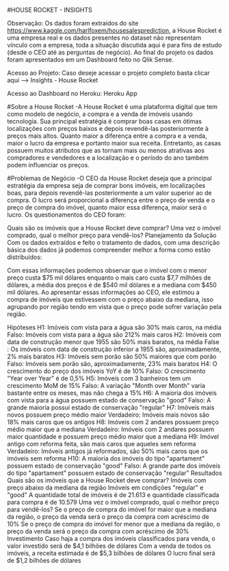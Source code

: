 #HOUSE ROCKET - INSIGHTS


Observação: Os dados foram extraídos do site https://www.kaggle.com/harlfoxem/housesalesprediction, a House Rocket é uma empresa real e os dados presentes no dataset não representam vínculo com a empresa, toda a situação discutida aqui é para fins de estudo (desde o CEO até as perguntas de negócio). Ao final do projeto os dados foram apresentados em um Dashboard feito no Qlik Sense.

Acesso ao Projeto: Caso deseje acessar o projeto completo basta clicar aqui --> Insights - House Rocket

Acesso ao Dashboard no Heroku: Heroku App

#Sobre a House Rocket
-A House Rocket é uma plataforma digital que tem como modelo de negócio, a compra e a venda de imóveis usando tecnologia. Sua principal estratégia é comprar boas casas em ótimas localizações com preços baixos e depois revendê-las posteriormente à preços mais altos. Quanto maior a diferença entre a compra e a venda, maior o lucro da empresa e portanto maior sua receita. Entretanto, as casas possuem muitos atributos que as tornam mais ou menos atrativas aos compradores e vendedores e a localização e o período do ano também podem influenciar os preços.



#Problemas de Negócio
-O CEO da House Rocket deseja que a principal estratégia da empresa seja de comprar bons imóveis, em localizações boas, para depois revendê-las posteriormente a um valor superior ao de compra. O lucro será proporcional a diferença entre o preço de venda e o preço de compra do imóvel, quanto maior essa diferença, maior será o lucro. Os questionamentos do CEO foram:

Quais são os imóveis que a House Rocket deve comprar?
Uma vez o imóvel comprado, qual o melhor preço para vendê-los?
Planejamento da Solução
Com os dados extraídos e feito o tratamento de dados, com uma descrição básica dos dados já podemos compreender melhor a forma como estão distribuídos:



Com essas informações podemos observar que o imóvel com o menor preço custa $75 mil dólares enquanto o mais caro custa $7,7 milhões de dólares, a média dos preços é de $540 mil dólares e a mediana com $450 mil dólares. Ao apresentar essas informações ao CEO, ele estimou a compra de imóveis que estivessem com o preço abaixo da mediana, isso agrupando por região tendo em vista que o preço pode sofrer variação pela região.

Hipóteses
H1: Imóveis com vista para a água são 30% mais caros, na média
Falso: Imóveis com vista para a água são 212% mais caros
H2: Imóveis com data de construção menor que 1955 são 50% mais baratos, na média
False : Os imóveis com data de construção inferior a 1955 são, aproximadamente, 2% mais baratos
H3: Imóveis sem porão são 50% maiores que com porão
Falso: Imóveis sem porão são, aproximadamente, 23% mais baratos
H4: O crescimento do preço dos imóveis YoY é de 10%
Falso: O crescimento "Year over Year" é de 0,5%
H5: Imóveis com 3 banheiros tem um crescimento MoM de 15%
Falso: A variação "Month over Month" varia bastante entre os meses, mas não chega a 15%
H6: A maioria dos imóveis com vista para a água possuem estado de conservação "good"
Falso: A grande maioria possui estado de conservação "regular"
H7: Imóveis mais novos possuem preço médio maior
Verdadeiro: Imóveis mais novos são 18% mais caros que os antigos
H8: Imóveis com 2 andares possuem preço médio maior que a mediana
Verdadeiro: Imóveis com 2 andares possuem maior quantidade e possuem preço médio maior que a mediana
H9: Imóvel antigo com reforma feita, são mais caros que aqueles sem reforma
Verdadeiro: Imóveis antigos já reformados, são 50% mais caros que os imóveis sem reforma
H10: A maioria dos imóveis do tipo "apartament" possuem estado de conservação "good"
Falso: A grande parte dos imóveis do tipo "apartament" possuem estado de conservação "regular"
Resultados
Quais são os imóveis que a House Rocket deve comprar?
Imóveis com preço abaixo da mediana da região
Imóveis em condições "regular" e "good"
A quantidade total de imóveis é de 21.613 e quantidade classificada para compra é de 10.579
Uma vez o imóvel comprado, qual o melhor preço para vendê-los?
Se o preço de compra do imóvel for maior que a mediana da região, o preço da venda será o preço da compra com acréscimo de 10%
Se o preço de compra do imóvel for menor que a mediana da região, o preço da venda será o preço da compra com acréscimo de 30%
Investimento
Caso haja a compra dos imóveis classificados para venda, o valor investido será de $4,1 bilhões de dólares
Com a venda de todos os imóveis, a receita estimada é de $5,3 bilhões de dólares
O lucro final será de $1,2 bilhões de dólares
